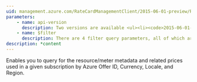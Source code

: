 ```yaml
---
uid: management.azure.com/RateCardManagementClient/2015-06-01-preview/RateCard_Get
parameters:
    - name: api-version
      description: Two versions are available <ul><li><code>2015-06-01-preview</code> - the base version from the initial release</li><li><code>2016-08-31-preview`</code> - adds a new "MeterStatus" property to each item of the “Meters” collection, indicating whether a particular meter is “Active” or “Deprecated”</li></ul>
    - name: $filter
      description: There are 4 filter query parameters, all of which are required. Only the `eq` and `and` logical operators are supported at this time. For example <p><code>https://management.azure.com/subscriptions/{subscription-Id}/providers/Microsoft.Commerce/RateCard?api-version={api-version}&$filter=OfferDurableId eq ’{OfferDurableId}’ and Currency eq ’{Currency}’ and Locale eq ’{Locale}’ and RegionInfo eq ’{RegionInfo}’</code></p><ul><li>Set {OfferDurableId} to a valid Offer ID code (e.g., MS-AZR-0026P). See [Microsoft Azure Offer Details](http://azure.microsoft.com/support/legal/offer-details/) for more information on the list of available Offer IDs, country/region availability, and billing currency. The Offer ID parameter consists of the “MS-AZR-“ prefix, plus the Offer ID number.</li><li>Set {Currency} to the currency in which the resource rates need to be provided.</li><li>Set {Locale} to the culture in which the resource metadata needs to be localized.</li><li>Set {RegionInfo} to the 2 letter ISO code where the offer was purchased.</li></ul>
description: *content
---
```


Enables you to query for the resource/meter metadata and related prices used in a given subscription by Azure Offer ID, Currency, Locale, and Region.

<p> </p>

